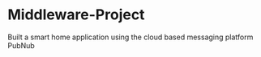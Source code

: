 # Middleware-Project


Built a smart home application using the cloud based messaging platform PubNub
